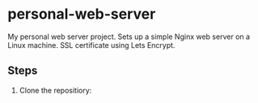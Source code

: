 # personal-web-server
My personal web server project. Sets up a simple Nginx web server on a Linux machine. SSL certificate using Lets Encrypt. 

## Steps

1. Clone the repositiory:

